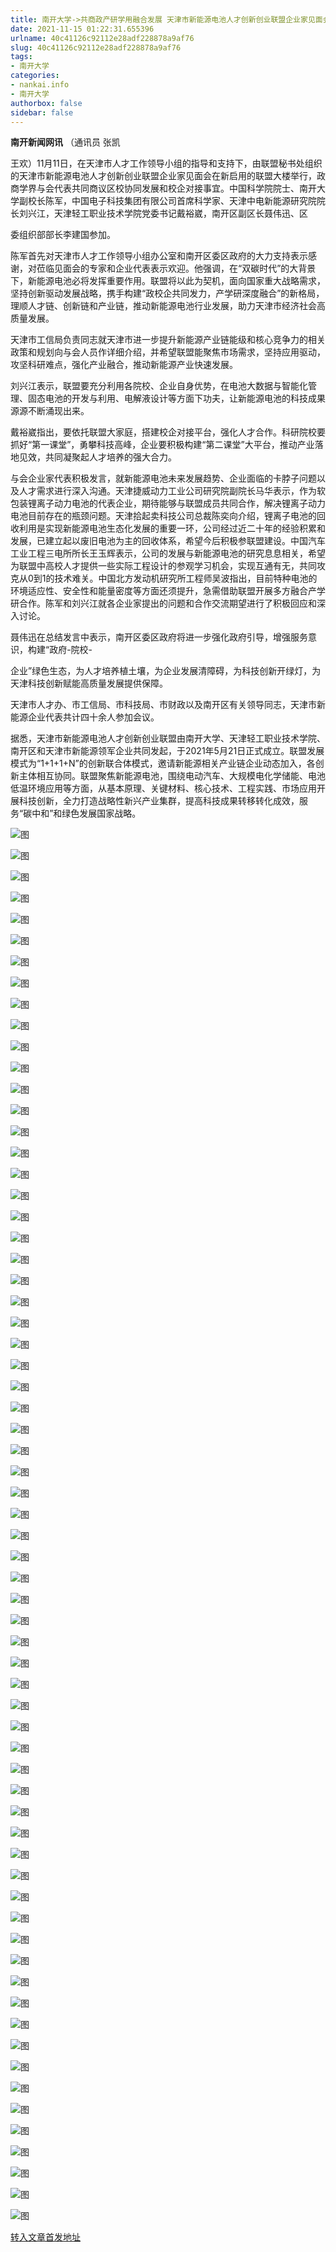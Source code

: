 ```yaml
---
title: 南开大学->共商政产研学用融合发展 天津市新能源电池人才创新创业联盟企业家见面会举行 | nankai.info
date: 2021-11-15 01:22:31.655396
urlname: 40c41126c92112e28adf228878a9af76
slug: 40c41126c92112e28adf228878a9af76
tags: 
- 南开大学
categories:
- nankai.info
- 南开大学
authorbox: false
sidebar: false
---
```

**南开新闻网讯** （通讯员 张凯

王欢）11月11日，在天津市人才工作领导小组的指导和支持下，由联盟秘书处组织的天津市新能源电池人才创新创业联盟企业家见面会在新启用的联盟大楼举行，政商学界与会代表共同商议区校协同发展和校企对接事宜。中国科学院院士、南开大学副校长陈军，中国电子科技集团有限公司首席科学家、天津中电新能源研究院院长刘兴江，天津轻工职业技术学院党委书记戴裕崴，南开区副区长聂伟迅、区
<!--more-->
委组织部部长李建国参加。

陈军首先对天津市人才工作领导小组办公室和南开区委区政府的大力支持表示感谢，对莅临见面会的专家和企业代表表示欢迎。他强调，在“双碳时代”的大背景下，新能源电池必将发挥重要作用。联盟将以此为契机，面向国家重大战略需求，坚持创新驱动发展战略，携手构建“政校企共同发力，产学研深度融合”的新格局，理顺人才链、创新链和产业链，推动新能源电池行业发展，助力天津市经济社会高质量发展。

天津市工信局负责同志就天津市进一步提升新能源产业链能级和核心竞争力的相关政策和规划向与会人员作详细介绍，并希望联盟能聚焦市场需求，坚持应用驱动，攻坚科研难点，强化产业融合，推动新能源产业快速发展。

刘兴江表示，联盟要充分利用各院校、企业自身优势，在电池大数据与智能化管理、固态电池的开发与利用、电解液设计等方面下功夫，让新能源电池的科技成果源源不断涌现出来。

戴裕崴指出，要依托联盟大家庭，搭建校企对接平台，强化人才合作。科研院校要抓好“第一课堂”，勇攀科技高峰，企业要积极构建“第二课堂”大平台，推动产业落地见效，共同凝聚起人才培养的强大合力。

与会企业家代表积极发言，就新能源电池未来发展趋势、企业面临的卡脖子问题以及人才需求进行深入沟通。天津捷威动力工业公司研究院副院长马华表示，作为软包装锂离子动力电池的代表企业，期待能够与联盟成员共同合作，解决锂离子动力电池目前存在的瓶颈问题。天津拾起卖科技公司总裁陈奕向介绍，锂离子电池的回收利用是实现新能源电池生态化发展的重要一环，公司经过近二十年的经验积累和发展，已建立起以废旧电池为主的回收体系，希望今后积极参联盟建设。中国汽车工业工程三电所所长王玉辉表示，公司的发展与新能源电池的研究息息相关，希望为联盟中高校人才提供一些实际工程设计的参观学习机会，实现互通有无，共同攻克从0到1的技术难关。中国北方发动机研究所工程师吴波指出，目前特种电池的环境适应性、安全性和能量密度等方面还须提升，急需借助联盟开展多方融合产学研合作。陈军和刘兴江就各企业家提出的问题和合作交流期望进行了积极回应和深入讨论。

聂伟迅在总结发言中表示，南开区委区政府将进一步强化政府引导，增强服务意识，构建“政府-院校-

企业”绿色生态，为人才培养植土壤，为企业发展清障碍，为科技创新开绿灯，为天津科技创新赋能高质量发展提供保障。

天津市人才办、市工信局、市科技局、市财政以及南开区有关领导同志，天津市新能源企业代表共计四十余人参加会议。

据悉，天津市新能源电池人才创新创业联盟由南开大学、天津轻工职业技术学院、南开区和天津市新能源领军企业共同发起，于2021年5月21日正式成立。联盟发展模式为“1+1+1+N”的创新联合体模式，邀请新能源相关产业链企业动态加入，各创新主体相互协同。联盟聚焦新能源电池，围绕电动汽车、大规模电化学储能、电池低温环境应用等方面，从基本原理、关键材料、核心技术、工程实践、市场应用开展科技创新，全力打造战略性新兴产业集群，提高科技成果转移转化成效，服务“碳中和”和绿色发展国家战略。

![图](http://news.nankai.edu.cn/ywsd/system/2021/11/12/g)

![图](http://news.nankai.edu.cn/ywsd/system/2021/11/12/p)

![图](http://news.nankai.edu.cn/ywsd/system/2021/11/12/j)

![图](http://news.nankai.edu.cn/ywsd/system/2021/11/12/)

![图](http://news.nankai.edu.cn/ywsd/system/2021/11/12/8)

![图](http://news.nankai.edu.cn/ywsd/system/2021/11/12/d)

![图](http://news.nankai.edu.cn/ywsd/system/2021/11/12/5)

![图](http://news.nankai.edu.cn/ywsd/system/2021/11/12/d)

![图](http://news.nankai.edu.cn/ywsd/system/2021/11/12/5)

![图](http://news.nankai.edu.cn/ywsd/system/2021/11/12/c)

![图](http://news.nankai.edu.cn/ywsd/system/2021/11/12/a)

![图](http://news.nankai.edu.cn/ywsd/system/2021/11/12/d)

![图](http://news.nankai.edu.cn/ywsd/system/2021/11/12/_)

![图](http://news.nankai.edu.cn/ywsd/system/2021/11/12/1)

![图](http://news.nankai.edu.cn/ywsd/system/2021/11/12/6)

![图](http://news.nankai.edu.cn/ywsd/system/2021/11/12/7)

![图](http://news.nankai.edu.cn/ywsd/system/2021/11/12/2)

![图](http://news.nankai.edu.cn/ywsd/system/2021/11/12/4)

![图](http://news.nankai.edu.cn/ywsd/system/2021/11/12/0)

![图](http://news.nankai.edu.cn/ywsd/system/2021/11/12/0)

![图](http://news.nankai.edu.cn/ywsd/system/2021/11/12/0)

![图](http://news.nankai.edu.cn/ywsd/system/2021/11/12/3)

![图](http://news.nankai.edu.cn/ywsd/system/2021/11/12/0)

![图](http://news.nankai.edu.cn/ywsd/system/2021/11/12/0)

![图](http://news.nankai.edu.cn/)

![图](http://news.nankai.edu.cn/ywsd/system/2021/11/12/7)

![图](http://news.nankai.edu.cn/ywsd/system/2021/11/12/2)

![图](http://news.nankai.edu.cn/ywsd/system/2021/11/12/4)

![图](http://news.nankai.edu.cn/)

![图](http://news.nankai.edu.cn/ywsd/system/2021/11/12/0)

![图](http://news.nankai.edu.cn/ywsd/system/2021/11/12/0)

![图](http://news.nankai.edu.cn/ywsd/system/2021/11/12/0)

![图](http://news.nankai.edu.cn/)

![图](http://news.nankai.edu.cn/ywsd/system/2021/11/12/3)

![图](http://news.nankai.edu.cn/ywsd/system/2021/11/12/0)

![图](http://news.nankai.edu.cn/ywsd/system/2021/11/12/0)

![图](http://news.nankai.edu.cn/)

![图](http://news.nankai.edu.cn/ywsd/system/2021/11/12/c)

![图](http://news.nankai.edu.cn/ywsd/system/2021/11/12/i)

![图](http://news.nankai.edu.cn/ywsd/system/2021/11/12/p)

![图](http://news.nankai.edu.cn/)

![图](http://news.nankai.edu.cn/ywsd/system/2021/11/12/n)

![图](http://news.nankai.edu.cn/ywsd/system/2021/11/12/c)

![图](http://news.nankai.edu.cn/ywsd/system/2021/11/12/)

![图](http://news.nankai.edu.cn/ywsd/system/2021/11/12/u)

![图](http://news.nankai.edu.cn/ywsd/system/2021/11/12/d)

![图](http://news.nankai.edu.cn/ywsd/system/2021/11/12/e)

![图](http://news.nankai.edu.cn/ywsd/system/2021/11/12/)

![图](http://news.nankai.edu.cn/ywsd/system/2021/11/12/i)

![图](http://news.nankai.edu.cn/ywsd/system/2021/11/12/a)

![图](http://news.nankai.edu.cn/ywsd/system/2021/11/12/k)

![图](http://news.nankai.edu.cn/ywsd/system/2021/11/12/n)

![图](http://news.nankai.edu.cn/ywsd/system/2021/11/12/a)

![图](http://news.nankai.edu.cn/ywsd/system/2021/11/12/n)

![图](http://news.nankai.edu.cn/ywsd/system/2021/11/12/)

![图](http://news.nankai.edu.cn/ywsd/system/2021/11/12/s)

![图](http://news.nankai.edu.cn/ywsd/system/2021/11/12/w)

![图](http://news.nankai.edu.cn/ywsd/system/2021/11/12/e)

![图](http://news.nankai.edu.cn/ywsd/system/2021/11/12/n)

![图](http://news.nankai.edu.cn/)

![图](http://news.nankai.edu.cn/)

![图](http://news.nankai.edu.cn/ywsd/system/2021/11/12/:)

![图](http://news.nankai.edu.cn/ywsd/system/2021/11/12/p)

![图](http://news.nankai.edu.cn/ywsd/system/2021/11/12/t)

![图](http://news.nankai.edu.cn/ywsd/system/2021/11/12/t)

![图](http://news.nankai.edu.cn/ywsd/system/2021/11/12/h)

[转入文章首发地址](http://news.nankai.edu.cn/ywsd/system/2021/11/12/030048807.shtml)